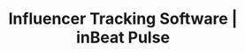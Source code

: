 ---
title: Influencer Tracking Software | inBeat Pulse
description: >-
  inBeat allows you to track Instagram and TikTok influencers, without being on social media 24/7. We aggregate all of your influencer marketing data and content, making it easy for you to access.
pagetitle: Simple Instagram and TikTok Influencer Tracking
slug: influencer-tracking-software
hiw:
  - title: "Add your influencers, @tags and/or #hashtags"
    description: >-
      Enter the influencers you want to track on TikTok or Instagram, and let our tool monitor their image posts, videos or stories.
  - title: Influencer Data Collection And Analysis
    description: >-
      Let inBeat manage the data collection and crunching of your sponsored posts. Sit back, and get a final report in a few clicks, once your campaign is over.
  - title: Export and Share your Content Library (posts, videos and stories)
    description: >-
      inBeat saves all of your content for future usage, making it easy to reuse for your future creative needs.
sections:
  - title: Measure
    description: >-
      inBeat identifies your KPIs, allowing you to see your global campaign health.
    icon: features-measure-icon
    link:
      text: Book a demo &#8594;
      url: https://calendly.com/inbeatapp/inbeat-demo
      external: true
    image: /images/features-measure-img.png
    points:
      - lines:
          - text: Views
          - text: Impressions
      - lines:
          - text: Comments
          - text: Likes
      - lines:
          - text: Engagement rate
  - title: Content Library
    description: >-
      inBeat organizes all of the content created by your influencers on either TikTok or Instagram.
    icon: features-content-library-icon
    link:
      text: Book a demo &#8594;
      url: https://calendly.com/inbeatapp/inbeat-demo
      external: true
    image: /images/features-content-library-img.png
    points:
      - title: Media Assets
        description: >-
          We keep all of your creative assets in a cloud-available document, which you can share with your team or clients.
      - title: Engagement Metrics
        description: >-
          All of your content assets are linked to the engagement they received up to this day.
      - title: Export All
        description: >-
          You can export all of your content in a single click, making it easy to keep a local version, or adding them to your internal content library.
  - title: Data-Driven Reporting
    description: >-
      inBeat keeps a pulse on the engagement metrics of each individual publication.
    icon: features-data-icon
    link:
      text: Book a demo &#8594;
      url: https://calendly.com/inbeatapp/inbeat-demo
      external: true
    image: /images/features-data-img.png
    points:
      - title: Overall Campaign Metrics
        description: >-
          Our tool will monitor each influencer and compute your campaign metrics with each update: Likes, Comments and Impressions.
      - title: Top-Performers
        description: >-
          inBeat will identify your top-performing influencers, allowing you to re-hire them for future campaigns.
      - title: One-Click Reporting
        description: >-
          You can use our one-click report to generate a beautiful report, which encapsulates the results of your campaign in a clean visual format.
faq:
  - question: How do you track my influencer marketing campaign?
    answer: >-
      inBeat Pulse tracks your influencer relationships through both hashtag (#) and user (@) mentions on both Instagram, and TikTok. Our influencer marketing software allows you to track your influencer marketing campaigns in real-time.
  - question: Do you offer real-time influencer tracking?
    answer: >-
      We offer tracking at a 60 minutes interval. Pulse will notify you when a new post is discovered. Our influencer marketing software has the ability to track posts and stories on Instagram, as well as video posts on TikTok.
  - question: Do you track both TikTok and Instagram?
    answer: >-
      Yes. We track both TikTok and Instagram. However, a campaign within our tool can only contain influencers from one social media platform. If you want to track influencers on both TikTok and Instagram, you would need to create two different campaigns.
  - question: Should I track my influencer marketing?
    answer: >-
      Tracking influencers is a good way to stay on top of things when running a campaign. A lot of influencers forget to post, and using Pulse is a good way to keep them in check. Influencer tracking (Pulse) also allows you to identify your most successful influencers at a glimpse.
---